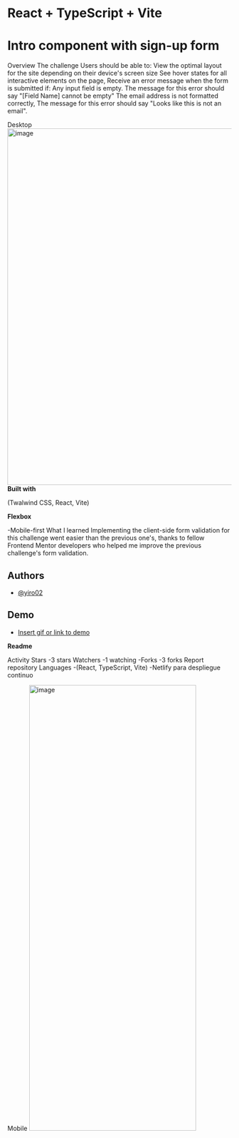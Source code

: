 # React + TypeScript + Vite

# Intro component with sign-up form

Overview
The challenge
Users should be able to:
View the optimal layout for the site depending on their device's screen size
See hover states for all interactive elements on the page, Receive an error message when the form is submitted if:
Any input field is empty. The message for this error should say "[Field Name] cannot be empty"
The email address is not formatted correctly, The message for this error should say "Looks like this is not an email".
 
Desktop
<img width="1440" height="800" alt="image" src="https://github.com/user-attachments/assets/30967d93-db9c-419a-b65e-f5ff4741d9e1" />
**Built with**

(Twalwind CSS, React, Vite) 

**Flexbox**

-Mobile-first
What I learned Implementing the client-side form validation for this challenge went easier than the previous one's, thanks to fellow Frontend Mentor developers who helped me improve the previous challenge's form validation.

 ## Authors

- [@yiro02]([https://www.github.com/octokatherine](https://github.com/yiro02))

## Demo
- [Insert gif or link to demo](https://tse3.mm.bing.net/th/id/OIP.KAIAA9Skk8eNggK6bDXxeQHaFj?cb=12&rs=1&pid=ImgDetMain&o=7&rm=3)


**Readme**

 Activity
Stars
-3 stars
Watchers
-1 watching
-Forks
-3 forks
Report repository
Languages
-(React, TypeScript, Vite)
-Netlify para despliegue continuo
 
Mobile
<img width="375" height="1000" alt="image" src="https://github.com/user-attachments/assets/09dae1ee-4508-4333-bba6-9231fb666806" />
